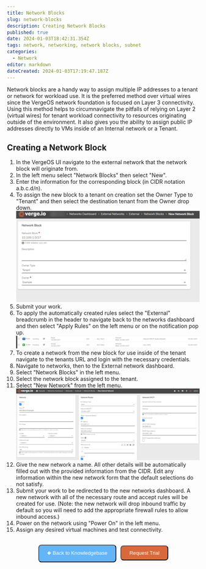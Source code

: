 ```yaml
---
title: Network Blocks
slug: network-blocks
description: Creating Network Blocks
published: true
date: 2024-01-03T18:42:31.354Z
tags: network, networking, network blocks, subnet
categories:
  - Network
editor: markdown
dateCreated: 2024-01-03T17:19:47.187Z
---
```


Network blocks are a handy way to assign multiple IP addresses to a tenant or network for workload use. It is the preferred method over virtual wires since the VergeOS network foundation is focused on Layer 3 connectivity. Using this method helps to circumnavigate the pitfalls of relying on Layer 2 (virtual wires) for tenant workload connectivity to resources originating outside of the environment.  It also gives you the ability to assign public IP addresses directly to VMs inside of an Internal network or a Tenant.

## Creating a Network Block
1. In the VergeOS UI navigate to the external network that the network block will originate from.
1. In the left menu select "Network Blocks" then select "New".
1. Enter the information for the corresponding block (in CIDR notation a.b.c.d/n). 
1. To assign the new block to a tenant on creation set the Owner Type to "Tenant" and then select the destination tenant from the Owner drop down.
![new-network-block.png](/docs/public/new-network-block.png)
1. Submit your work.
1. To apply the automatically created rules select the "External" breadcrumb in the header to navigate back to the networks dashboard and then select "Apply Rules" on the left menu or on the notification pop up.
![net-block-rules.png](/docs/public/net-block-rules.png)
1. To create a network from the new block for use inside of the tenant navigate to the tenants URL and login with the necessary credentials.
1. Navigate to networks, then to the External network dashboard.
1. Select "Network Blocks" in the left menu.
1. Select the network block assigned to the tenant.
1. Select "New Network" from the left menu.
![new-net-from-block.png](/docs/public/new-net-from-block.png)
1. Give the new network a name. All other details will be automatically filled out with the provided information from the CIDR. Edit any information within the new network form that the default selections do not satisfy.
1. Submit your work to be redirected to the new networks dashboard. A new network with all of the necessary route and accept rules will be created for use. (Note: the new network will drop inbound traffic by default so you will need to add the appropriate firewall rules to allow inbound access.)
1. Power on the network using "Power On" in the left menu.
1. Assign any desired virtual machines and test connectivity.
<br>
<div style="text-align: center">
  <a href="https://wiki.verge.io/public/kb"><button class="button-25" style="appearance: button; background-color: #64B5f6; border-radius: 8px; color: #ffffff; padding: 10px 21px;">🢀  Back to Knowledgebase</button></a>   
<a href="https://www.verge.io/test-drive"><button class="button-25" style="appearance: button; background-color: #D9693B; border-radius: 8px; color: #ffffff; padding: 10px 21px;">Request Trial</button></a>
</div>